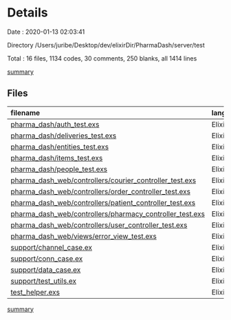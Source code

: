 # Details

Date : 2020-01-13 02:03:41

Directory /Users/juribe/Desktop/dev/elixirDir/PharmaDash/server/test

Total : 16 files,  1134 codes, 30 comments, 250 blanks, all 1414 lines

[summary](results.md)

## Files
| filename | language | code | comment | blank | total |
| :--- | :--- | ---: | ---: | ---: | ---: |
| [pharma_dash/auth_test.exs](file:///Users/juribe/Desktop/dev/elixirDir/PharmaDash/server/test/pharma_dash/auth_test.exs) | Elixir | 74 | 0 | 15 | 89 |
| [pharma_dash/deliveries_test.exs](file:///Users/juribe/Desktop/dev/elixirDir/PharmaDash/server/test/pharma_dash/deliveries_test.exs) | Elixir | 59 | 0 | 14 | 73 |
| [pharma_dash/entities_test.exs](file:///Users/juribe/Desktop/dev/elixirDir/PharmaDash/server/test/pharma_dash/entities_test.exs) | Elixir | 71 | 0 | 14 | 85 |
| [pharma_dash/items_test.exs](file:///Users/juribe/Desktop/dev/elixirDir/PharmaDash/server/test/pharma_dash/items_test.exs) | Elixir | 61 | 0 | 14 | 75 |
| [pharma_dash/people_test.exs](file:///Users/juribe/Desktop/dev/elixirDir/PharmaDash/server/test/pharma_dash/people_test.exs) | Elixir | 59 | 0 | 14 | 73 |
| [pharma_dash_web/controllers/courier_controller_test.exs](file:///Users/juribe/Desktop/dev/elixirDir/PharmaDash/server/test/pharma_dash_web/controllers/courier_controller_test.exs) | Elixir | 93 | 0 | 20 | 113 |
| [pharma_dash_web/controllers/order_controller_test.exs](file:///Users/juribe/Desktop/dev/elixirDir/PharmaDash/server/test/pharma_dash_web/controllers/order_controller_test.exs) | Elixir | 273 | 1 | 47 | 321 |
| [pharma_dash_web/controllers/patient_controller_test.exs](file:///Users/juribe/Desktop/dev/elixirDir/PharmaDash/server/test/pharma_dash_web/controllers/patient_controller_test.exs) | Elixir | 93 | 0 | 20 | 113 |
| [pharma_dash_web/controllers/pharmacy_controller_test.exs](file:///Users/juribe/Desktop/dev/elixirDir/PharmaDash/server/test/pharma_dash_web/controllers/pharmacy_controller_test.exs) | Elixir | 96 | 1 | 21 | 118 |
| [pharma_dash_web/controllers/user_controller_test.exs](file:///Users/juribe/Desktop/dev/elixirDir/PharmaDash/server/test/pharma_dash_web/controllers/user_controller_test.exs) | Elixir | 145 | 1 | 30 | 176 |
| [pharma_dash_web/views/error_view_test.exs](file:///Users/juribe/Desktop/dev/elixirDir/PharmaDash/server/test/pharma_dash_web/views/error_view_test.exs) | Elixir | 11 | 1 | 4 | 16 |
| [support/channel_case.ex](file:///Users/juribe/Desktop/dev/elixirDir/PharmaDash/server/test/support/channel_case.ex) | Elixir | 27 | 2 | 9 | 38 |
| [support/conn_case.ex](file:///Users/juribe/Desktop/dev/elixirDir/PharmaDash/server/test/support/conn_case.ex) | Elixir | 28 | 2 | 9 | 39 |
| [support/data_case.ex](file:///Users/juribe/Desktop/dev/elixirDir/PharmaDash/server/test/support/data_case.ex) | Elixir | 42 | 0 | 12 | 54 |
| [support/test_utils.ex](file:///Users/juribe/Desktop/dev/elixirDir/PharmaDash/server/test/support/test_utils.ex) | Elixir | 0 | 22 | 6 | 28 |
| [test_helper.exs](file:///Users/juribe/Desktop/dev/elixirDir/PharmaDash/server/test/test_helper.exs) | Elixir | 2 | 0 | 1 | 3 |

[summary](results.md)